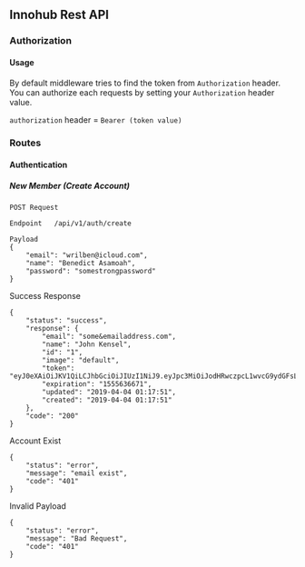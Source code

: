 ## Innohub Rest API

### Authorization

#### Usage

By default middleware tries to find the token from `Authorization` header. You can authorize each requests by setting
your `Authorization` header value.

`authorization` header = `Bearer (token value)`

### Routes

#### Authentication

##### New Member (Create Account)

`POST Request`

```
Endpoint   /api/v1/auth/create
```

```
Payload
{
	"email": "wrilben@icloud.com",
	"name": "Benedict Asamoah",
	"password": "somestrongpassword"
}
```

Success Response

```
{
    "status": "success",
    "response": {
        "email": "some&emailaddress.com",
        "name": "John Kensel",
        "id": "1",
        "image": "default",
        "token": "eyJ0eXAiOiJKV1QiLCJhbGciOiJIUzI1NiJ9.eyJpc3MiOiJodHRwczpcL1wvcG9ydGFsLmlubm90ZWNoY29uc3RydW",
        "expiration": "1555636671",
        "updated": "2019-04-04 01:17:51",
        "created": "2019-04-04 01:17:51"
    },
    "code": "200"
}
```

Account Exist

```
{
    "status": "error",
    "message": "email exist",
    "code": "401"
}
```

Invalid Payload

```
{
    "status": "error",
    "message": "Bad Request",
    "code": "401"
}
```

